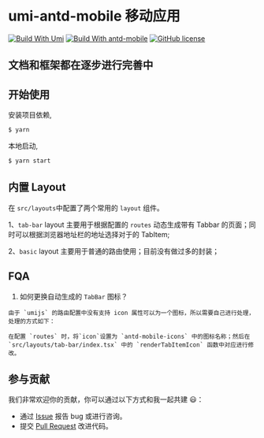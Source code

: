 # umi-antd-mobile 移动应用


[![Build With Umi](https://img.shields.io/badge/build%20with-umi-028fe4.svg?style=flat-square)](http://umijs.org/)
[![Build With antd-mobile](https://img.shields.io/badge/build-antd--mobile-green.svg)](https://mobile.ant.design)
[![GitHub license](https://img.shields.io/badge/license-MIT-blue.svg)]()

## **文档和框架都在逐步进行完善中**

## 开始使用

安装项目依赖,

```bash
$ yarn
```

本地启动,

```bash
$ yarn start
```
## 内置 Layout

在 `src/layouts`中配置了两个常用的 `layout` 组件。

1、`tab-bar` layout 主要用于根据配置的 `routes` 动态生成带有 Tabbar 的页面；同时可以根据浏览器地址栏的地址选择对于的 TabItem;

2、`basic` layout 主要用于普通的路由使用；目前没有做过多的封装；


## FQA
 1. 如何更换自动生成的 `TabBar` 图标？
 
```text
由于 `umijs` 的路由配置中没有支持 icon 属性可以为一个图标，所以需要自己进行处理，处理的方式如下：

在配置 `routes` 时，将`icon`设置为 `antd-mobile-icons` 中的图标名称；然后在 `src/layouts/tab-bar/index.tsx` 中的 `renderTabItemIcon` 函数中对应进行修改。

```



## 参与贡献

我们非常欢迎你的贡献，你可以通过以下方式和我一起共建 :smiley:：

- 通过 [Issue](https://github.com/hqwlkj/umi-antd-mobile/issues) 报告 bug 或进行咨询。
- 提交 [Pull Request](https://github.com/hqwlkj/umi-antd-mobile/pulls) 改进代码。




